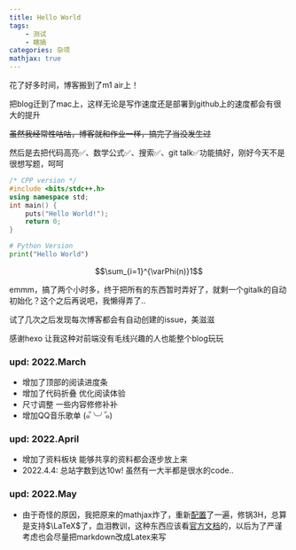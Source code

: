```yaml
---
title: Hello World
tags: 
    - 测试
    - 瞎搞
categories: 杂项
mathjax: true
---
```


花了好多时间，博客搬到了m1 air上！

<!-- more -->

把blog迁到了mac上，这样无论是写作速度还是部署到github上的速度都会有很大的提升

~~虽然我经常性咕咕，博客就和作业一样，搞完了当没发生过~~

然后是去把代码高亮✅、数学公式✅、搜索✅、git talk✅功能搞好，刚好今天不是很想写题，呵呵

```cpp
/* CPP version */
#include <bits/stdc++.h>
using namespace std;
int main() {
    puts("Hello World!");
    return 0;
}
```

```py
# Python Version
print("Hello World")
```

$$\sum_{i=1}^{\varPhi(n)}1$$

emmm，搞了两个小时多，终于把所有的东西暂时弄好了，就剩一个gitalk的自动初始化？这个之后再说吧，我懒得弄了..

试了几次之后发现每次博客都会有自动创建的issue，美滋滋

感谢hexo 让我这种对前端没有毛线兴趣的人也能整个blog玩玩

### upd: 2022.March
* 增加了顶部的阅读进度条
* 增加了代码折叠 优化阅读体验
* 尺寸调整 一些内容修修补补
* 增加QQ音乐歌单 (๑ั╰╯ั๑)

### upd: 2022.April
* 增加了资料板块 能够共享的资料都会逐步放上来
* 2022.4.4: 总站字数到达10w! 虽然有一大半都是很水的code..

### upd: 2022.May
* 由于奇怪的原因，我把原来的mathjax炸了，重新[配置](https://zhuanlan.zhihu.com/p/381508379)了一遍，修锅3H，总算是支持$\LaTeX$了，血泪教训，这种东西应该看[官方文档](https://theme-next.js.org/docs/third-party-services/math-equations.html)的，以后为了严谨考虑也会尽量把markdown改成Latex来写